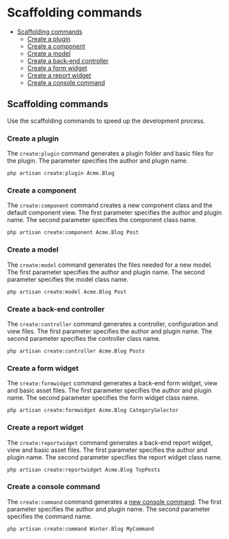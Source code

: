 # Scaffolding commands

- [Scaffolding commands](#scaffolding-commands)
    - [Create a plugin](#scaffold-create-plugin)
    - [Create a component](#scaffold-create-component)
    - [Create a model](#scaffold-create-model)
    - [Create a back-end controller](#scaffold-create-controller)
    - [Create a form widget](#scaffold-create-formwidget)
    - [Create a report widget](#scaffold-create-reportwidget)
    - [Create a console command](#scaffold-create-command)

<a name="scaffolding-commands"></a>
## Scaffolding commands

Use the scaffolding commands to speed up the development process.

<a name="scaffold-create-plugin"></a>
### Create a plugin

The `create:plugin` command generates a plugin folder and basic files for the plugin. The parameter specifies the author and plugin name.

    php artisan create:plugin Acme.Blog

<a name="scaffold-create-component"></a>
### Create a component

The `create:component` command creates a new component class and the default component view. The first parameter specifies the author and plugin name. The second parameter specifies the component class name.

    php artisan create:component Acme.Blog Post

<a name="scaffold-create-model"></a>
### Create a model

The `create:model` command generates the files needed for a new model. The first parameter specifies the author and plugin name. The second parameter specifies the model class name.

    php artisan create:model Acme.Blog Post

<a name="scaffold-create-controller"></a>
### Create a back-end controller

The `create:controller` command generates a controller, configuration and view files. The first parameter specifies the author and plugin name. The second parameter specifies the controller class name.

    php artisan create:controller Acme.Blog Posts

<a name="scaffold-create-formwidget"></a>
### Create a form widget

The `create:formwidget` command generates a back-end form widget, view and basic asset files. The first parameter specifies the author and plugin name. The second parameter specifies the form widget class name.

    php artisan create:formwidget Acme.Blog CategorySelector

<a name="scaffold-create-reportwidget"></a>
### Create a report widget

The `create:reportwidget` command generates a back-end report widget, view and basic asset files. The first parameter specifies the author and plugin name. The second parameter specifies the report widget class name.

    php artisan create:reportwidget Acme.Blog TopPosts

<a name="scaffold-create-command"></a>
### Create a console command

The `create:command` command generates a [new console command](../console/development). The first parameter specifies the author and plugin name. The second parameter specifies the command name.

    php artisan create:command Winter.Blog MyCommand
